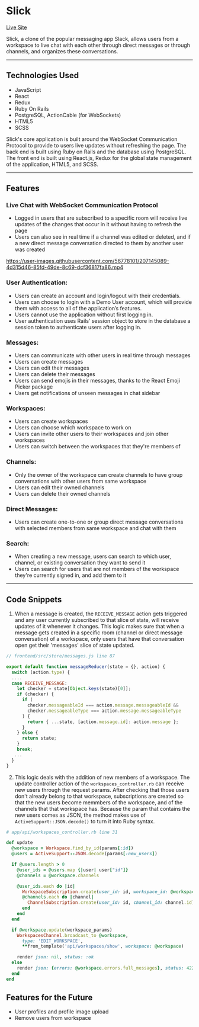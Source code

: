 # Slick

[Live Site](https://slick-x3v8.onrender.com)

Slick, a clone of the popular messaging app Slack, allows users from a workspace to live chat with each other through direct messages or through channels, and organizes these conversations.

---

## Technologies Used

 - JavaScript
 - React
 - Redux
 - Ruby On Rails
 - PostgreSQL, ActionCable (for WebSockets)
 - HTML5
 - SCSS

Slick's core application is built around the WebSocket Communication Protocol to provide to users live updates without refreshing the page. The back end is built using Ruby on Rails and the database using PostgreSQL. The front end is built using React.js, Redux for the global state management of the application, HTML5, and SCSS.

---

## Features

### Live Chat with WebSocket Communication Protocol

 - Logged in users that are subscribed to a specific room will receive live updates of the changes that occur in it without having to refresh the page
 - Users can also see in real time if a channel was edited or deleted, and if a new direct message conversation directed to them by another user was created 

https://user-images.githubusercontent.com/56778101/207145089-4d315d46-85fd-49de-8c69-dcf36817fa86.mp4

### User Authentication: 

- Users can create an account and login/logout with their credentials.
- Users can choose to login with a Demo User account, which will provide them with access to all of the application’s features.
- Users cannot use the application without first logging in.
- User authentication uses Rails’ session object to store in the database a session token to authenticate users after logging in.

### Messages:

 - Users can communicate with other users in real time through messages
 - Users can create messages
 - Users can edit their messages
 - Users can delete their messages
 - Users can send emojis in their messages, thanks to the React Emoji Picker package
 - Users get notifications of unseen messages in chat sidebar

### Workspaces:

 - Users can create workspaces
 - Users can choose which workspace to work on
 - Users can invite other users to their workspaces and join other workspaces
 - Users can switch between the workspaces that they're members of

### Channels:

 - Only the owner of the workspace can create channels to have group conversations with other users from same workspace
 - Users can edit their owned channels
 - Users can delete their owned channels

### Direct Messages: 

 - Users can create one-to-one or group direct message conversations with selected members from same workspace and chat with them

### Search:

 - When creating a new message, users can search to which user, channel, or existing conversation they want to send it
 - Users can search for users that are not members of the workspace they're currently signed in, and add them to it

---

## Code Snippets

1. When a message is created, the ```RECEIVE_MESSAGE``` action gets triggered and any user currently subscribed to that slice of state, will receive updates of it whenever it changes. This logic makes sure that when a message gets created in a specific room (channel or direct message conversation) of a workspace, only users that have that conversation open get their 'messages' slice of state updated.

```javascript
// frontend/src/store/messages.js line 87

export default function messageReducer(state = {}, action) {
  switch (action.type) { 
  ....  
  case RECEIVE_MESSAGE:
    let checker = state[Object.keys(state)[0]];
    if (checker) {
      if (
        checker.messageableId === action.message.messageableId &&
        checker.messageableType === action.message.messageableType
      ) {
        return { ...state, [action.message.id]: action.message };
      }
    } else {
      return state;
    }
    break;      
   ...
  }
}

```

2. This logic deals with the addition of new members of a workspace. The update controller action of the ```workspaces_controller.rb``` can receive new users through the request params. After checking that those users don't already belong to that workspace, subscriptions are created so that the new users become memmbers of the workspace, and of the channels that that workspace has. Because the param that contains the new users comes as JSON, the method makes use of ```ActiveSupport::JSON.decode()``` to turn it into Ruby syntax.

```ruby
# app/api/workspaces_controller.rb line 31

def update 
  @workspace = Workspace.find_by_id(params[:id]) 
  @users = ActiveSupport::JSON.decode(params[:new_users])

  if @users.length > 0
    @user_ids = @users.map {|user| user["id"]} 
    @channels = @workspace.channels

    @user_ids.each do |id|
      WorkspaceSubscription.create(user_id: id, workspace_id: @workspace.id)
      @channels.each do |channel|
        ChannelSubscription.create(user_id: id, channel_id: channel.id)
      end
    end
  end

  if @workspace.update(workspace_params)
    WorkspacesChannel.broadcast_to @workspace,
      type: 'EDIT_WORKSPACE',
      **from_template('api/workspaces/show', workspace: @workspace)

    render json: nil, status: :ok
  else
    render json: {errors: @workspace.errors.full_messages}, status: 422
  end
end 

```

## Features for the Future

 - User profiles and profile image upload
 - Remove users from workspace



